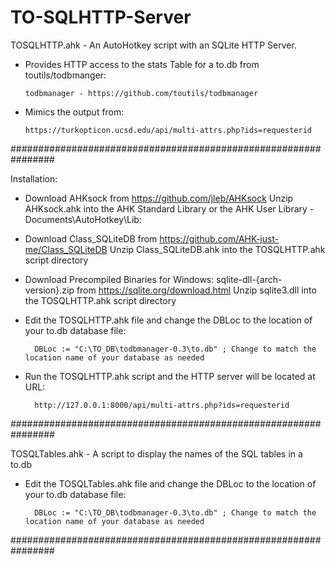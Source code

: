 # TO-SQLHTTP-Server
TOSQLHTTP.ahk - An AutoHotkey script with an SQLite HTTP Server.


* Provides HTTP access to the stats Table for a to.db from toutils/todbmanger:


      todbmanager - https://github.com/toutils/todbmanager

* Mimics the output from:

      https://turkopticon.ucsd.edu/api/multi-attrs.php?ids=requesterid


################################################################


Installation:


* Download AHKsock from https://github.com/jleb/AHKsock
      Unzip AHKsock.ahk into the AHK Standard Library or the AHK User Library - Documents\AutoHotkey\Lib:
      

* Download Class_SQLiteDB from https://github.com/AHK-just-me/Class_SQLiteDB
      Unzip Class_SQLiteDB.ahk into the TOSQLHTTP.ahk script directory
 
 
 * Download Precompiled Binaries for Windows: sqlite-dll-{arch-version}.zip from https://sqlite.org/download.html
      Unzip sqlite3.dll into the TOSQLHTTP.ahk script directory
 
      
* Edit the TOSQLHTTP.ahk file and change the DBLoc to the location of your to.db database file:

        DBLoc := "C:\TO_DB\todbmanager-0.3\to.db" ; Change to match the location name of your database as needed


* Run the TOSQLHTTP.ahk script and the HTTP server will be located at URL:

        http://127.0.0.1:8000/api/multi-attrs.php?ids=requesterid


################################################################


TOSQLTables.ahk - A script to display the names of the SQL tables in a to.db

* Edit the TOSQLTables.ahk file and change the DBLoc to the location of your to.db database file:

        DBLoc := "C:\TO_DB\todbmanager-0.3\to.db" ; Change to match the location name of your database as needed


################################################################
